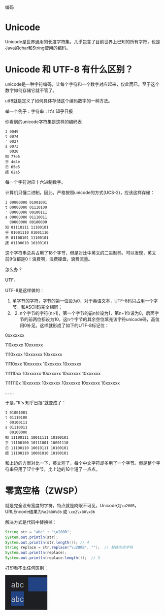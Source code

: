 编码

# Unicode

Unicode是世界通用的长度字符集，几乎包含了目前世界上已知的所有字符，也是Java的char和String使用的编码。



# Unicode 和 UTF-8 有什么区别？

unicode是一种字符编码，让每个字符和一个数字对应起来，仅此而已，至于这个数字如何存储它就不管了。

utf8就是定义了如何具体存储这个编码数字的一种方法。

举一个例子：字符串：It's 知乎日报

你看到的unicode字符集是这样的编码表

```text
I 0049
t 0074
' 0027
s 0073
  0020
知 77e5
乎 4e4e
日 65e5
报 62a5
```

每一个字符对应十六进制数字。

计算机只懂二进制，因此，严格按照unicode的方式(UCS-2)，应该这样存储：

```text
I 00000000 01001001
t 00000000 01110100
' 00000000 00100111
s 00000000 01110011
  00000000 00100000
知 01110111 11100101
乎 01001110 01001110
日 01100101 11100101
报 01100010 10100101
```

这个字符串总共占用了18个字节，但是对比中英文的二进制码，可以发现，英文前9位都是0！浪费啊，浪费硬盘，浪费流量。

怎么办？

UTF。

UTF-8是这样做的：

1. 单字节的字符，字节的第一位设为0，对于英语文本，UTF-8码只占用一个字节，和ASCII码完全相同；
2. 2. n个字节的字符(n>1)，第一个字节的前n位设为1，第n+1位设为0，后面字节的前两位都设为10，这n个字节的其余空位填充该字符unicode码，高位用0补足。这样就形成了如下的UTF-8标记位：

0xxxxxxx

110xxxxx 10xxxxxx

1110xxxx 10xxxxxx 10xxxxxx

11110xxx 10xxxxxx 10xxxxxx 10xxxxxx

111110xx 10xxxxxx 10xxxxxx 10xxxxxx 10xxxxxx

1111110x 10xxxxxx 10xxxxxx 10xxxxxx 10xxxxxx 10xxxxxx

... ...

于是，”It's 知乎日报“就变成了：

```text
I 01001001
t 01110100
' 00100111
s 01110011
  00100000
知 11100111 10011111 10100101
乎 11100100 10111001 10001110
日 11100110 10010111 10100101
报 11100110 10001010 10100101
```

和上边的方案对比一下，英文短了，每个中文字符却多用了一个字节。但是整个字符串只用了17个字节，比上边的18个短了一点点。

# 零宽空格（ZWSP）

就是完全没有宽度的字符，特点就是肉眼不可见，Unicode为`\u200B`，URLEncode结果为`%e2%80%8b` 或 `\xe2\x80\x8b`

解决方式是代码中替换掉：

```java
String str = "abc" + "\u200B";
System.out.println(str);
System.out.println(str.length()); // 4
String replace = str.replace("\u200B", "");  // 替换为空字符
System.out.println(replace);
System.out.println(replace.length());  // 3
```

打印看不出任何区别：

![image-20230909215525624](images/编码/image-20230909215525624.png)